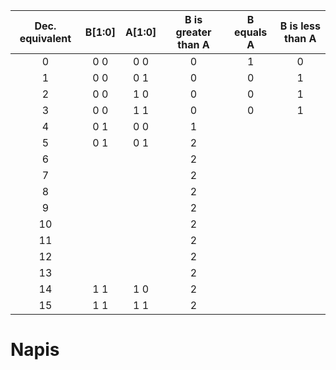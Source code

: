 | **Dec. equivalent** | **B[1:0]** | **A[1:0]** | **B is greater than A** | **B equals A** | **B is less than A** |
| :-: | :-: | :-: | :-: | :-: | :-: |
| 0 | 0 0 | 0 0 | 0 | 1 | 0 |
| 1 | 0 0 | 0 1 | 0 | 0 | 1 |
| 2 | 0 0 | 1 0 | 0 | 0 | 1 |
| 3 | 0 0 | 1 1 | 0 | 0 | 1 |
| 4 | 0 1 | 0 0 | 1 |  |  |
| 5 | 0 1 | 0 1 | 2 |  |  |
| 6 |  |  | 2 |  |  |
| 7 |  |  | 2 |  |  |
| 8 |  |  | 2 |  |  |
| 9 |  |  | 2 |  |  |
| 10 |  |  | 2 |  |  |
| 11 |  |  | 2 |  |  |
| 12 |  |  | 2 |  |  |
| 13 |  |  | 2 |  |  |
| 14 | 1 1 | 1 0 | 2 |  |  |
| 15 | 1 1 | 1 1 | 2 |  |  |





# Napis

